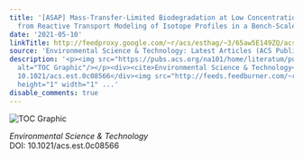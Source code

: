 ```yaml
---
title: '[ASAP] Mass-Transfer-Limited Biodegradation at Low Concentrations—Evidence
  from Reactive Transport Modeling of Isotope Profiles in a Bench-Scale Aquifer'
date: '2021-05-10'
linkTitle: http://feedproxy.google.com/~r/acs/esthag/~3/65aw5E149ZQ/acs.est.0c08566
source: 'Environmental Science & Technology: Latest Articles (ACS Publications)'
description: '<p><img src="https://pubs.acs.org/na101/home/literatum/publisher/achs/journals/content/esthag/0/esthag.ahead-of-print/acs.est.0c08566/20210510/images/medium/es0c08566_0007.gif"
  alt="TOC Graphic"/></p><div><cite>Environmental Science & Technology</cite></div><div>DOI:
  10.1021/acs.est.0c08566</div><img src="http://feeds.feedburner.com/~r/acs/esthag/~4/65aw5E149ZQ"
  height="1" width="1" ...'
disable_comments: true
---
```

<p><img src="https://pubs.acs.org/na101/home/literatum/publisher/achs/journals/content/esthag/0/esthag.ahead-of-print/acs.est.0c08566/20210510/images/medium/es0c08566_0007.gif" alt="TOC Graphic"/></p><div><cite>Environmental Science & Technology</cite></div><div>DOI: 10.1021/acs.est.0c08566</div><img src="http://feeds.feedburner.com/~r/acs/esthag/~4/65aw5E149ZQ" height="1" width="1" ...